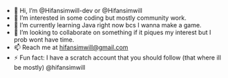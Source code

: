- 👋 Hi, I’m @Hifansimwill-dev or @Hifansimwill
- 👀 I’m interested in some coding but mostly community work.
- 🌱 I’m currently learning Java right now bcs I wanna make a game.
- 💞️ I’m looking to collaborate on something if it piques my interest but I prob wont have time.
- 📫 Reach me at hifansimwill@gmail.com
- ⚡ Fun fact: I have a scratch account that you should follow (that where ill be mostly) @hifansimwill



<!---
Hifansimwill-dev/Hifansimwill-dev is a ✨ special ✨ repository because its `README.md` (this file) appears on your GitHub profile.
You can click the Preview link to take a look at your changes.
--->
